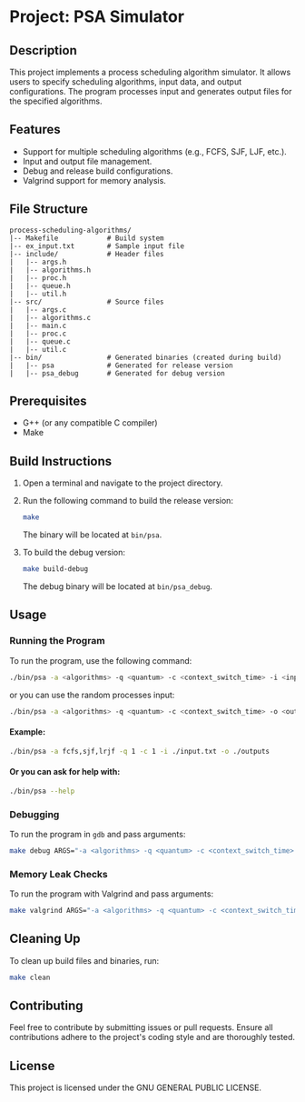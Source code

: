 # Project: PSA Simulator

## Description

This project implements a process scheduling algorithm simulator. It allows users to specify scheduling algorithms, input data, and output configurations. The program processes input and generates output files for the specified algorithms.

## Features

- Support for multiple scheduling algorithms (e.g., FCFS, SJF, LJF, etc.).
- Input and output file management.
- Debug and release build configurations.
- Valgrind support for memory analysis.

## File Structure

```
process-scheduling-algorithms/
|-- Makefile            # Build system
|-- ex_input.txt        # Sample input file
|-- include/            # Header files
|   |-- args.h
|   |-- algorithms.h
|   |-- proc.h
|   |-- queue.h
|   |-- util.h
|-- src/                # Source files
|   |-- args.c
|   |-- algorithms.c
|   |-- main.c
|   |-- proc.c
|   |-- queue.c
|   |-- util.c
|-- bin/                # Generated binaries (created during build)
|   |-- psa             # Generated for release version
|   |-- psa_debug       # Generated for debug version
```

## Prerequisites

- G++ (or any compatible C compiler)
- Make

## Build Instructions

1. Open a terminal and navigate to the project directory.
2. Run the following command to build the release version:

   ```bash
   make
   ```

   The binary will be located at `bin/psa`.

3. To build the debug version:
   ```bash
   make build-debug
   ```
   The debug binary will be located at `bin/psa_debug`.

## Usage

### Running the Program

To run the program, use the following command:

```bash
./bin/psa -a <algorithms> -q <quantum> -c <context_switch_time> -i <input_file> -o <output_directory>
```

or you can use the random processes input:

```bash
./bin/psa -a <algorithms> -q <quantum> -c <context_switch_time> -o <output_directory> -r
```

#### Example:

```bash
./bin/psa -a fcfs,sjf,lrjf -q 1 -c 1 -i ./input.txt -o ./outputs
```

#### Or you can ask for help with:

```bash
./bin/psa --help
```

### Debugging

To run the program in `gdb` and pass arguments:

```bash
make debug ARGS="-a <algorithms> -q <quantum> -c <context_switch_time> -i <input_file> -o <output_directory>
```

### Memory Leak Checks

To run the program with Valgrind and pass arguments:

```bash
make valgrind ARGS="-a <algorithms> -q <quantum> -c <context_switch_time> -i <input_file> -o <output_directory>
```

## Cleaning Up

To clean up build files and binaries, run:

```bash
make clean
```

## Contributing

Feel free to contribute by submitting issues or pull requests. Ensure all contributions adhere to the project's coding style and are thoroughly tested.

## License

This project is licensed under the GNU GENERAL PUBLIC LICENSE.
